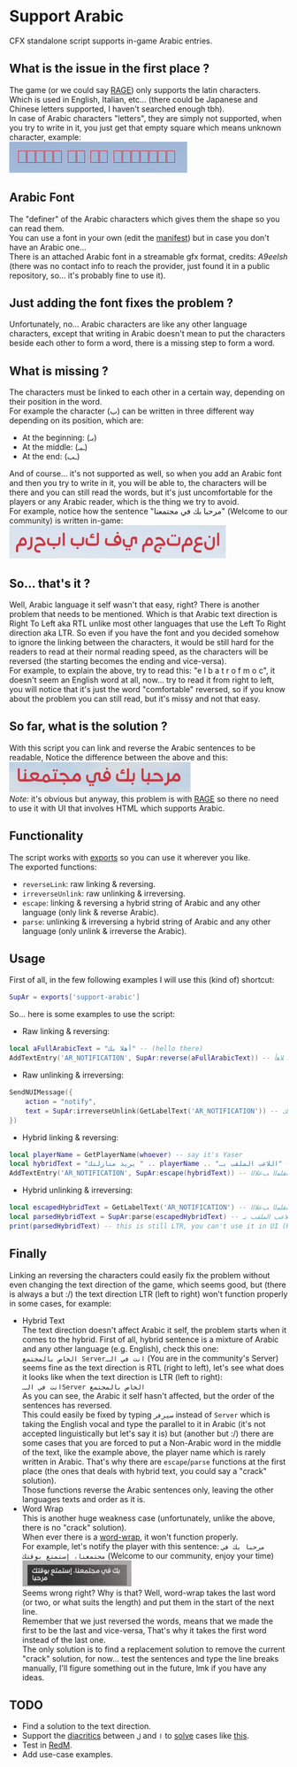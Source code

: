 # Support Arabic
CFX standalone script supports in-game Arabic entries.

## What is the issue in the first place ?
The game (or we could say [RAGE](https://en.wikipedia.org/wiki/Rockstar_Advanced_Game_Engine)) only supports the latin characters.  
Which is used in English, Italian, etc... (there could be Japanese and Chinese letters supported, I haven't searched enough tbh).  
In case of Arabic characters "letters", they are simply not supported, when you try to write in it, you just get that empty square which means unknown character, example:  
![Unknown Characters](https://raw.githubusercontent.com/imperfect-fivem/support-arabic/c536a401e7de5301f335f67287694f6e6855c7b6/images/unknown-characters.png)  

## Arabic Font
The "definer" of the Arabic characters which gives them the shape so you can read them.  
You can use a font in your own (edit the [manifest](https://github.com/imperfect-fivem/support-arabic/blob/85096cd1b45bc54d9a190a86cdf4f2bcb8921a65/fxmanifest.lua#L9)) but in case you don't have an Arabic one...  
There is an attached Arabic font in a streamable gfx format, credits: *A9eelsh* (there was no contact info to reach the provider, just found it in a public repository, so... it's probably fine to use it).

## Just adding the font fixes the problem ?
Unfortunately, no... Arabic characters are like any other language characters, except that writing in Arabic doesn't mean to put the characters beside each other to form a word, there is a missing step to form a word.

## What is missing ?
The characters must be linked to each other in a certain way, depending on their position in the word.  
For example the character (ب) can be written in three different way depending on its position, which are:  
- At the beginning: (بـ)
- At the middle: (ـبـ)
- At the end: (ـب)  

And of course... it's not supported as well, so when you add an Arabic font and then you try to write in it, you will be able to, the characters will be there and you can still read the words, but it's just uncomfortable for the players or any Arabic reader, which is the thing we try to avoid.  
For example, notice how the sentence "مرحبا بك في مجتمعنا" (Welcome to our community) is written in-game:  
![Unlinked Arabic](https://raw.githubusercontent.com/imperfect-fivem/support-arabic/85096cd1b45bc54d9a190a86cdf4f2bcb8921a65/images/unlinked-arabic.png)  

## So... that's it ?
Well, Arabic language it self wasn't that easy, right? There is another problem that needs to be mentioned. Which is that Arabic text direction is Right To Left aka RTL unlike most other languages that use the Left To Right direction aka LTR.
So even if you have the font and you decided somehow to ignore the linking between the characters, it would be still hard for the readers to read at their normal reading speed, as the characters will be reversed (the starting becomes the ending and vice-versa).  
For example, to explain the above, try to read this: "e l b a t r o f m o c", it doesn't seem an English word at all, now... try to read it from right to left, you will notice that it's just the word "comfortable" reversed, so if you know about the problem you can still read, but it's missy and not that easy.

## So far, what is the solution ?
With this script you can link and reverse the Arabic sentences to be readable, Notice the difference between the above and this:  
![Linked Arabic](https://raw.githubusercontent.com/imperfect-fivem/support-arabic/85096cd1b45bc54d9a190a86cdf4f2bcb8921a65/images/linked-arabic.png)  
_Note:_ it's obvious but anyway, this problem is with [RAGE](https://en.wikipedia.org/wiki/Rockstar_Advanced_Game_Engine) so there no need to use it with UI that involves HTML which supports Arabic.

## Functionality
The script works with [exports](https://docs.fivem.net/docs/scripting-reference/runtimes/javascript/functions/exports/) so you can use it wherever you like.  
The exported functions:  
- `reverseLink`: raw linking & reversing.
- `irreverseUnlink`: raw unlinking & irreversing.
- `escape`: linking & reversing a hybrid string of Arabic and any other language (only link & reverse Arabic).
- `parse`: unlinking & irreversing a hybrid string of Arabic and any other language (only unlink & irreverse the Arabic).

## Usage
First of all, in the few following examples I will use this (kind of) shortcut:  
```lua
SupAr = exports['support-arabic']
```  
So... here is some examples to use the script:  
- Raw linking & reversing:  
```lua
local aFullArabicText = "أهلا بك" -- (hello there)
AddTextEntry('AR_NOTIFICATION', SupAr:reverse(aFullArabicText)) -- ﻚﺑ ﻼﻫﺃ
```
- Raw unlinking & irreversing:  
```lua
SendNUIMessage({
	action = "notify",
	text = SupAr:irreverseUnlink(GetLabelText('AR_NOTIFICATION')) -- أهلا بك
})
```
- Hybrid linking & reversing:  
```lua
local playerName = GetPlayerName(whoever) -- say it's Yaser
local hybridText = "يريد منازلتك " .. playerName .. "اللاعب الملقب بـ" -- (The player Yaser wants to compete you)
AddTextEntry('AR_NOTIFICATION', SupAr:escape(hybridText)) -- ـﺑ ﺐﻘﻠﻤﻟﺍ ﺐﻋﻼﻟﺍYaser ﻚﺘﻟﺯﺎﻨﻣ ﺪﻳﺮﻳ
```
- Hybrid unlinking & irreversing:  
```lua
local escapedHybridText = GetLabelText('AR_NOTIFICATION') -- ـﺑ ﺐﻘﻠﻤﻟﺍ ﺐﻋﻼﻟﺍYaser ﻚﺘﻟﺯﺎﻨﻣ ﺪﻳﺮﻳ
local parsedHybridText = SupAr:parse(escapedHybridText) -- اللاعب الملقب بـYaser يريد منازلتك
print(parsedHybridText) -- this is still LTR, you can't use it in UI (HTML) notifications, we'll talk about this
```

## Finally
Linking an reversing the characters could easily fix the problem without even changing the text direction of the game, which seems good, but (there is always a but :/) the text direction LTR (left to right) won't function properly in some cases, for example:  
- Hybrid Text  
The text direction doesn't affect Arabic it self, the problem starts when it comes to the hybrid.
First of all, hybrid sentence is a mixture of Arabic and any other language (e.g. English), check this one:  
<span dir="rtl">`انت في الـServer الخاص بالمجتمع`</span> (You are in the community's Server)  
seems fine as the text direction is RTL (right to left), let's see what does it looks like when the text direction is LTR (left to right):  
<span dir="ltr">`انت في الـServer الخاص بالمجتمع`</span>  
As you can see, the Arabic it self hasn't affected, but the order of the sentences has reversed.  
This could easily be fixed by typing `سيرفر` instead of `Server` which is taking the English vocal and type the parallel to it in Arabic (it's not accepted linguistically but let's say it is) but (another but :/) there are some cases that you are forced to put a Non-Arabic word in the middle of the text, like the example above, the player name which is rarely written in Arabic.
That's why there are ``escape``/``parse`` functions at the first place (the ones that deals with hybrid text, you could say a "crack" solution).  
Those functions reverse the Arabic sentences only, leaving the other languages texts and order as it is.  
- Word Wrap  
This is another huge weakness case (unfortunately, unlike the above, there is no "crack" solution).  
When ever there is a [word-wrap](https://en.wikipedia.org/wiki/Line_wrap_and_word_wrap), it won't function properly.  
For example, let's notify the player with this sentence: `مرحبا بك في مجتمعنا، إستمتع بوقتك` (Welcome to our community, enjoy your time)  
![Wrap Arabic](https://raw.githubusercontent.com/imperfect-fivem/support-arabic/85096cd1b45bc54d9a190a86cdf4f2bcb8921a65/images/wrap-arabic.png)  
Seems wrong right? Why is that? Well, word-wrap takes the last word (or two, or what suits the length) and put them in the start of the next line.  
Remember that we just reversed the words, means that we made the first to be the last and vice-versa, That's why it takes the first word instead of the last one.  
The only solution is to find a replacement solution to remove the current "crack" solution, for now... test the sentences and type the line breaks manually, I'll figure something out in the future, lmk if you have any ideas.

## TODO
- Find a solution to the text direction.
- Support the [diacritics](https://en.wikipedia.org/wiki/Arabic_diacritics) between `ل` and `ا` to [solve](https://github.com/imperfect-fivem/support-arabic/blob/85096cd1b45bc54d9a190a86cdf4f2bcb8921a65/src/linking.js#L131) cases like [this](https://github.com/imperfect-fivem/support-arabic/blob/85096cd1b45bc54d9a190a86cdf4f2bcb8921a65/examples/test-result.log#L45).
- Test in [RedM](https://redm.net/).
- Add use-case examples.
